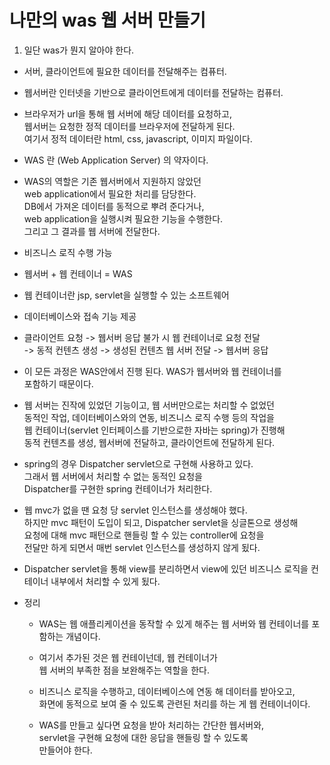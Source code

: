# 나만의 was 웹 서버 만들기 
1. 일단 was가 뭔지 알아야 한다.     
  * 서버, 클라이언트에 필요한 데이터를 전달해주는 컴퓨터.                       
  
  * 웹서버란 인터넷을 기반으로 클라이언트에게 데이터를 전달하는 컴퓨터.                 
   
  * 브라우저가 url을 통해 웹 서버에 해당 데이터를 요청하고,              
    웹서버는 요청한 정적 데이터를 브라우저에 전달하게 된다.              
    여기서 정적 데이터란 html, css, javascript, 이미지 파일이다.               
    
  * WAS 란 (Web Application Server) 의 약자이다.                         
                       
  * WAS의 역할은 기존 웹서버에서 지원하지 않았던                          
    web application에서 필요한 처리를 담당한다.                      
    DB에서 가져온 데이터를 동적으로 뿌려 준다거나,                       
    web application을 실행시켜 필요한 기능을 수행한다.                  
    그리고 그 결과를 웹 서버에 전달한다.               
    
  * 비즈니스 로직 수행 가능                     
                           
  * 웹서버 + 웹 컨테이너 = WAS                     
            
  * 웹 컨테이너란 jsp, servlet을 실행할 수 있는 소프트웨어                     
            
  * 데이터베이스와 접속 기능 제공                  

  * 클라이언트 요청 -> 웹서버 응답 불가 시 웹 컨테이너로 요청 전달                     
    -> 동적 컨텐츠 생성 -> 생성된 컨텐츠 웹 서버 전달 -> 웹서버 응답                      
    
  * 이 모든 과정은 WAS안에서 진행 된다. WAS가 웹서버와 웹 컨테이너를           
    포함하기 때문이다.      
    
  * 웹 서버는 진작에 있었던 기능이고, 웹 서버만으로는 처리할 수 없었던    
    동적인 작업, 데이터베이스와의 연동, 비즈니스 로직 수행 등의 작업을     
    웹 컨테이너(servlet 인터페이스를 기반으로한 자바는 spring)가 진행해     
    동적 컨텐츠를 생성, 웹서버에 전달하고, 클라이언트에 전달하게 된다.
                   
  * spring의 경우 Dispatcher servlet으로 구현해 사용하고 있다.     
    그래서 웹 서버에서 처리할 수 없는 동적인 요청을     
    Dispatcher를 구현한 spring 컨테이너가 처리한다.
    
  * 웹 mvc가 없을 땐 요청 당 servlet 인스턴스를 생성해야 했다.    
    하지만 mvc 패턴이 도입이 되고, Dispatcher servlet을 싱글톤으로 생성해    
    요청에 대해 mvc 패턴으로 핸들링 할 수 있는 controller에 요청을      
    전달만 하게 되면서 매번 servlet 인스턴스를 생성하지 않게 됬다.     
    
  * Dispatcher servlet을 통해 view를 분리하면서 view에 있던 
    비즈니스 로직을 컨테이너 내부에서 처리할 수 있게 됬다.
    
* 정리 
  * WAS는 웹 애플리케이션을 동작할 수 있게 해주는 
    웹 서버와 웹 컨테이너를 포함하는 개념이다.   
    
  * 여기서 추가된 것은 웹 컨테이넌데, 웹 컨테이너가     
    웹 서버의 부족한 점을 보완해주는 역할을 한다.   
    
  * 비즈니스 로직을 수행하고, 데이터베이스에 연동 해 데이터를 받아오고,    
    화면에 동적으로 보여 줄 수 있도록 관련된 처리를 하는 게 웹 컨테이너이다.     
    
  * WAS를 만들고 싶다면 요청을 받아 처리하는 간단한 웹서버와,    
    servlet을 구현해 요청에 대한 응답을 핸들링 할 수 있도록     
    만들어야 한다. 
